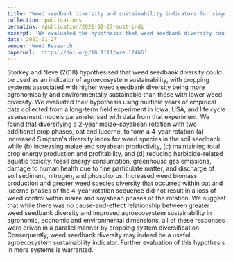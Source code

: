 ```yaml
---
title: "Weed seedbank diversity and sustainability indicators for simple and more diverse cropping systems"
collection: publications
permalink: /publication/2021-01-27-sust-indi
excerpt: 'We evaluated the hypothesis that weed seedbank diversity can serve as an indicator of agroecosystem sustainability using long-term field data from Iowa, USA. We suggest that while there was no cause-and-effect relationship between greater weed seedbank diversity and improved agroecosystem sustainability in agronomic, economic and environmental dimensions, all of these responses were driven in a parallel manner by cropping system diversification. Consequently, weed seedbank diversity may indeed be a useful agroecosystem sustainability indicator.'
date: 2021-01-27
venue: 'Weed Research'
paperurl: 'https://doi.org/10.1111/wre.12466'
---
```


Storkey and Neve (2018) hypothesised that weed seedbank diversity could be used as an indicator of agroecosystem sustainability, with cropping systems associated with higher weed seedbank diversity being more agronomically and environmentally sustainable than those with lower weed diversity. We evaluated their hypothesis using multiple years of empirical data collected from a long-term field experiment in Iowa, USA, and life cycle assessment models parameterised with data from that experiment. We found that diversifying a 2-year maize–soyabean rotation with two additional crop phases, oat and lucerne, to form a 4-year rotation (a) increased Simpson's diversity index for weed species in the soil seedbank, while (b) increasing maize and soyabean productivity, (c) maintaining total crop energy production and profitability, and (d) reducing herbicide-related aquatic toxicity, fossil energy consumption, greenhouse gas emissions, damage to human health due to fine particulate matter, and discharge of soil sediment, nitrogen, and phosphorus. Increased weed biomass production and greater weed species diversity that occurred within oat and lucerne phases of the 4-year rotation sequence did not result in a loss of weed control within maize and soyabean phases of the rotation. We suggest that while there was no cause-and-effect relationship between greater weed seedbank diversity and improved agroecosystem sustainability in agronomic, economic and environmental dimensions, all of these responses were driven in a parallel manner by cropping system diversification. Consequently, weed seedbank diversity may indeed be a useful agroecosystem sustainability indicator. Further evaluation of this hypothesis in more systems is warranted.

